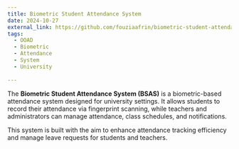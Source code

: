 ```yaml
---
title: Biometric Student Attendance System
date: 2024-10-27
external_link: https://github.com/fouziaafrin/biometric-student-attendance-system
tags:
  - OOAD
  - Biometric
  - Attendance
  - System
  - University
  
---
```


The **Biometric Student Attendance System (BSAS)** is a biometric-based attendance system designed for university settings. It allows students to record their attendance via fingerprint scanning, while teachers and administrators can manage attendance, class schedules, and notifications.

This system is built with the aim to enhance attendance tracking efficiency and manage leave requests for students and teachers.

<!--more-->
